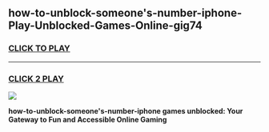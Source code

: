 
## how-to-unblock-someone's-number-iphone-Play-Unblocked-Games-Online-gig74
<h3>
<a href="https://premium76.site?title=how-to-unblock-someone's-number-iphone&ref=25A">CLICK TO PLAY</a></h3>
<hr>

<h3>
<a href="https://premium76.site?title=how-to-unblock-someone's-number-iphone&ref=25A">CLICK 2 PLAY</a>
  
</h3>

<a href="https://premium76.site?title=how-to-unblock-someone's-number-iphone&ref=25A"><img src="https://clearcache.store/games.png"></a>


**how-to-unblock-someone's-number-iphone games unblocked: Your Gateway to Fun and Accessible Online Gaming**

